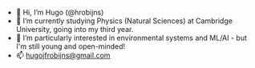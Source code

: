 - 👋 Hi, I’m Hugo (@hrobijns)
- 🚀 I’m currently studying Physics (Natural Sciences) at Cambridge University, going into my third year.
- 👀 I’m particularly interested in environmental systems and ML/AI - but I'm still young and open-minded!
- 📫 hugojfrobijns@gmail.com

